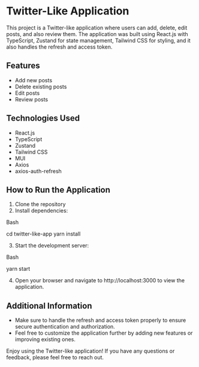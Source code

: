# Twitter-Like Application

This project is a Twitter-like application where users can add, delete, edit posts, and also review them. The application was built using React.js with TypeScript, Zustand for state management, Tailwind CSS for styling, and it also handles the refresh and access token.

## Features

- Add new posts
- Delete existing posts
- Edit posts
- Review posts

## Technologies Used

- React.js
- TypeScript
- Zustand
- Tailwind CSS
- MUI
- Axios
- axios-auth-refresh

## How to Run the Application

1. Clone the repository
2. Install dependencies:

Bash

cd twitter-like-app
yarn install

3. Start the development server:

Bash

yarn start

4. Open your browser and navigate to http://localhost:3000 to view the application.

## Additional Information

- Make sure to handle the refresh and access token properly to ensure secure authentication and authorization.
- Feel free to customize the application further by adding new features or improving existing ones.

Enjoy using the Twitter-like application! If you have any questions or feedback, please feel free to reach out.

